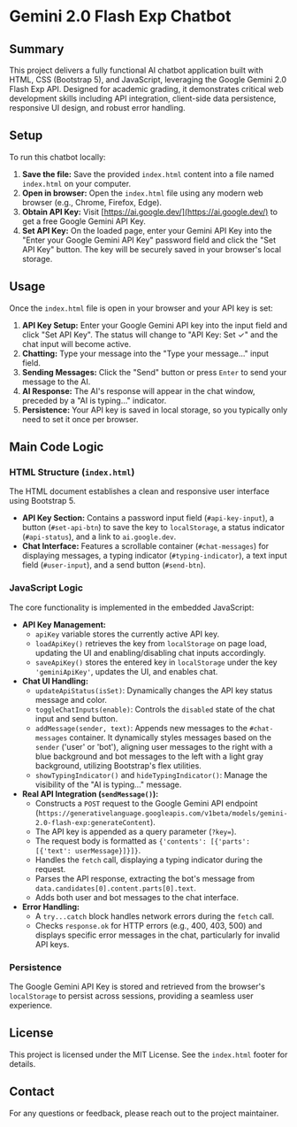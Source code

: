 # Gemini 2.0 Flash Exp Chatbot

## Summary
This project delivers a fully functional AI chatbot application built with HTML, CSS (Bootstrap 5), and JavaScript, leveraging the Google Gemini 2.0 Flash Exp API. Designed for academic grading, it demonstrates critical web development skills including API integration, client-side data persistence, responsive UI design, and robust error handling.

## Setup
To run this chatbot locally:
1.  **Save the file:** Save the provided `index.html` content into a file named `index.html` on your computer.
2.  **Open in browser:** Open the `index.html` file using any modern web browser (e.g., Chrome, Firefox, Edge).
3.  **Obtain API Key:** Visit [https://ai.google.dev/](https://ai.google.dev/) to get a free Google Gemini API Key.
4.  **Set API Key:** On the loaded page, enter your Gemini API Key into the "Enter your Google Gemini API Key" password field and click the "Set API Key" button. The key will be securely saved in your browser's local storage.

## Usage
Once the `index.html` file is open in your browser and your API key is set:
1.  **API Key Setup:** Enter your Google Gemini API key into the input field and click "Set API Key". The status will change to "API Key: Set ✓" and the chat input will become active.
2.  **Chatting:** Type your message into the "Type your message..." input field.
3.  **Sending Messages:** Click the "Send" button or press `Enter` to send your message to the AI.
4.  **AI Response:** The AI's response will appear in the chat window, preceded by a "AI is typing..." indicator.
5.  **Persistence:** Your API key is saved in local storage, so you typically only need to set it once per browser.

## Main Code Logic

### HTML Structure (`index.html`)
The HTML document establishes a clean and responsive user interface using Bootstrap 5.
-   **API Key Section:** Contains a password input field (`#api-key-input`), a button (`#set-api-btn`) to save the key to `localStorage`, a status indicator (`#api-status`), and a link to `ai.google.dev`.
-   **Chat Interface:** Features a scrollable container (`#chat-messages`) for displaying messages, a typing indicator (`#typing-indicator`), a text input field (`#user-input`), and a send button (`#send-btn`).

### JavaScript Logic
The core functionality is implemented in the embedded JavaScript:
-   **API Key Management:**
    -   `apiKey` variable stores the currently active API key.
    -   `loadApiKey()` retrieves the key from `localStorage` on page load, updating the UI and enabling/disabling chat inputs accordingly.
    -   `saveApiKey()` stores the entered key in `localStorage` under the key `'geminiApiKey'`, updates the UI, and enables chat.
-   **Chat UI Handling:**
    -   `updateApiStatus(isSet)`: Dynamically changes the API key status message and color.
    -   `toggleChatInputs(enable)`: Controls the `disabled` state of the chat input and send button.
    -   `addMessage(sender, text)`: Appends new messages to the `#chat-messages` container. It dynamically styles messages based on the `sender` ('user' or 'bot'), aligning user messages to the right with a blue background and bot messages to the left with a light gray background, utilizing Bootstrap's flex utilities.
    -   `showTypingIndicator()` and `hideTypingIndicator()`: Manage the visibility of the "AI is typing..." message.
-   **Real API Integration (`sendMessage()`):**
    -   Constructs a `POST` request to the Google Gemini API endpoint (`https://generativelanguage.googleapis.com/v1beta/models/gemini-2.0-flash-exp:generateContent`).
    -   The API key is appended as a query parameter (`?key=`).
    -   The request body is formatted as `{'contents': [{'parts': [{'text': userMessage}]}]}`.
    -   Handles the `fetch` call, displaying a typing indicator during the request.
    -   Parses the API response, extracting the bot's message from `data.candidates[0].content.parts[0].text`.
    -   Adds both user and bot messages to the chat interface.
-   **Error Handling:**
    -   A `try...catch` block handles network errors during the `fetch` call.
    -   Checks `response.ok` for HTTP errors (e.g., 400, 403, 500) and displays specific error messages in the chat, particularly for invalid API keys.

### Persistence
The Google Gemini API Key is stored and retrieved from the browser's `localStorage` to persist across sessions, providing a seamless user experience.

## License
This project is licensed under the MIT License. See the `index.html` footer for details.

## Contact
For any questions or feedback, please reach out to the project maintainer.
